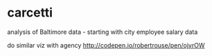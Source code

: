# carcetti
analysis of Baltimore data - starting with city employee salary data

do similar viz with agency
http://codepen.io/robertrouse/pen/ojvrOW
